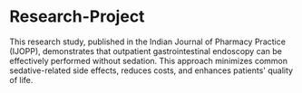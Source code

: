 # Research-Project
This research study, published in the Indian Journal of Pharmacy Practice (IJOPP), demonstrates that outpatient gastrointestinal endoscopy can be effectively performed without sedation. This approach minimizes common sedative-related side effects, reduces costs, and enhances patients' quality of life.
